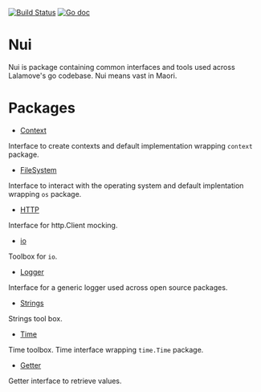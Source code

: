 [![Build Status](https://travis-ci.org/lalamove/nui.svg?branch=master)](https://travis-ci.org/lalamove/nui)
[![Go doc](http://img.shields.io/badge/go-documentation-blue.svg?style=flat-square
)](https://godoc.org/github.com/lalamove/nui)

# Nui
Nui is package containing common interfaces and tools used across Lalamove's go codebase.
Nui means vast in Maori.

# Packages
- [Context](ncontext/README.md)

Interface to create contexts and default implementation wrapping `context` package.

- [FileSystem](nfs/README.md)

Interface to interact with the operating system and default implentation wrapping `os` package.

- [HTTP](nhttp/README.md)

Interface for http.Client mocking. 

- [io](nio/README.md)

Toolbox for `io`. 

- [Logger](nlogger/README.md)

Interface for a generic logger used across open source packages.

- [Strings](nstrings/README.md)

Strings tool box.

- [Time](ntime/README.md)

Time toolbox. Time interface wrapping `time.Time` package.

- [Getter](ngetter/README.md)

Getter interface to retrieve values.

